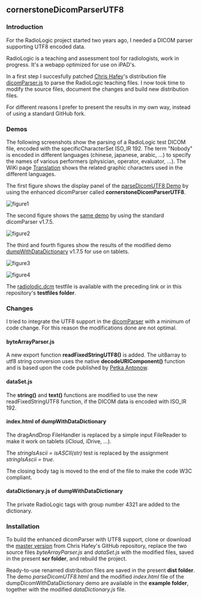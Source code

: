 ## cornerstoneDicomParserUTF8

### Introduction
For the RadioLogic project started two years ago, I needed a DICOM parser supporting UTF8 encoded data.

RadioLogic is a teaching and assessment tool for radiologists, work in progress. It's a webapp optimized for use on iPAD's.

In a first step I succesfully patched [Chris Hafey](https://github.com/chafey)'s distribution file [dicomParser.js](https://github.com/chafey/dicomParser/blob/master/dist/dicomParser.js) to parse the RadioLogic teaching files. I now took time to modify the source files, document the changes and build new distribution files.

For different reasons I prefer to present the results in my own way, instead of using a standard GitHub fork.

### Demos
The following screenshots show the parsing of a RadioLogic test DICOM file, encoded with the specificCharacterSet ISO_IR 192. The term "Nobody" is encoded in different languages (chinese, japanese, arabic, ...) to specify the names of various performers (physician, operator, evaluator, ...). The WiKi page [Translation](https://github.com/mbarnig/cornerstoneDicomParserUTF8/wiki/Translations) shows the related graphic characters used in the different languages.

The first figure shows the display panel of the [parseDicomUTF8 Demo](https://www.radiologic.fr/cornerstoneDicomParserUTF8/examples/dicomParserUTF8/parseDicomUTF8.html) by using the enhanced dicomParser called **cornerstoneDicomParserUTF8**.

![figure1](https://github.com/mbarnig/cornerstoneDicomParserUTF8/blob/master/images/demoUTF8.PNG)

The second figure shows the [same demo](https://www.radiologic.fr/cornerstoneDicomParserUTF8/examples/dicomParserUTF8/parseDicom.html) by using the standard dicomParser v1.7.5.

![figure2](https://github.com/mbarnig/cornerstoneDicomParserUTF8/blob/master/images/demoNoUTF8.PNG)

The third and fourth figures show the results of the modified demo [dumpWithDataDictionary](https://www.radiologic.fr/cornerstoneDicomParserUTF8/examples/dumpWithDataDictionary/index.html) v1.7.5 for use on tablets.

![figure3](https://github.com/mbarnig/cornerstoneDicomParserUTF8/blob/master/images/dumpIcloud.PNG)

![figure4](https://github.com/mbarnig/cornerstoneDicomParserUTF8/blob/master/images/dumpUTF8.PNG)

The [radiolodic.dcm](https://www.radiologic.fr/cornerstoneDicomParserUTF8/testfiles/radiologic.dcm) testfile is available with the preceding link or in this repository's **testfiles folder**.

### Changes
I tried to integrate the UTF8 support in the [dicomParser](https://github.com/chafey/dicomParser) with a minimum of code change. For this reason the modifications done are not optimal.

#### byteArrayParser.js
A new export function **readFixedStringUTF8()** is added. The uit8array to utf8 string conversion uses the native **decodeURIComponent()** function and is based upon the code published by [Petka Antonow](http://jsfiddle.net/Z9pQE/).

#### dataSet.js
The **string()** and **text()** functions are modified to use the new readFixedStringUTF8 function, if the DICOM data is encoded with ISO_IR 192.

#### index.html of dumpWithDataDictionary
The dragAndDrop FileHandler is replaced by a simple input FileReader to make it work on tablets (iCloud, iDrive, ...). 

The *stringIsAscii = isASCII(str)* test is replaced by the assignment *stringIsAscii = true*.

The closing body tag is moved to the end of the file to make the code W3C compliant.

#### dataDictionary.js of dumpWithDataDictionary
The private RadioLogic tags with group number 4321 are added to the dictionary.

### Installation   
To build the enhanced dicomParser with UTF8 support, clone or download the [master version](https://github.com/chafey/dicomParser.git) from Chris Hafey's GitHub repository, replace the two source files *byteArrayParser.js* and *dataSet.js* with the modified files, saved in the present **scr folder**, and rebuild the project.

Ready-to-use renamed distribution files are saved in the present **dist folder**. The demo *parseDicomUTF8.html* and the modified *index.html* file of the dumpDicomWithDataDictionary demo are available in the **example folder**, together with the modified *dataDictionary.js* file.
